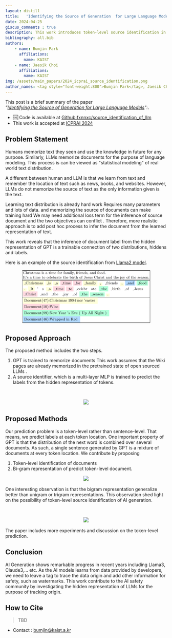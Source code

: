 ```yaml
---
layout: distill
title:   'Identifying the Source of Generation  for Large Language Models <strong>[ICPRAI 2024]</strong>' 
date: 2024-04-25
giscus_comments : true
description: This work introduces token-level source identification in the decoding step, which maps the token representation to the reference document. We propose a bi-gram source identifier which has two successive token representations as input.
bibliography: all.bib
authors: 
    - name: Bumjin Park
      affiliations:
        name: KAIST
    - name: Jaesik Choi
      affiliations:
        name: KAIST
img: /assets/main_papers/2024_icprai_source_identification.png
author_names: <tag style="font-weight:800">Bumjin Park</tag>, Jaesik Choi
---
```


This post is a brief summary of the paper <br>
*"[Identifying the Source of Generation for Large Language Models]()":*. 

* 🆒 Code is available at [Github:fxnnxc/source_identification_of_llm](https://github.com/fxnnxc/source_identification_of_llm)
* This work is accepted at [ICPRAI 2024](https://brain.korea.ac.kr/icprai2024/)

## Problem Statement 

Humans memorize text they seen and use the knowledge in future for any purpose. Similarly, LLMs memorize documents for the purpose of language modeling. This process is can be viewed as "statistical modeling"  of real world text distribution. 

A different between human and LLM is that we learn from text and remember the location of text such as news, books, and websites. However, LLMs do not memorize the source of text as the only information given is the text.  

Learning text distribution is already hard work<d-footnote> Requires many parameters and lots of data. </d-footnote> and memorizing the source of documents can make training hard <d-footnote> We may need additional loss term for the inference of source document and the two objectives can conflict </d-footnote>. Therefore, more realistic approach is to add post hoc process to infer the document from the learned representation of text. 

This work reveals that the inference of document label from the hidden representation of GPT is a trainable connection of two distributions, hiddens and labels.  

Here is an example of the source identification from [Llama2 model](https://huggingface.co/docs/transformers/main/model_doc/llama2). 

<p align="center" >
<img src="/assets/main_papers/2024_icprai_source_identification.png" width="80%">
</p> 




## Proposed Approach

The proposed method includes the two steps. 
1. GPT is trained to memorize documents <d-footnote> This work assumes that the Wiki pages are already memorized in the pretrained state of open sourced LLMs </d-footnote>.  
2. A source identifier, which is a multi-layer MLP is trained to predict the labels from the hidden representation of tokens. 
<br>
<p align="center" >
<img src="https://onedrive.live.com/embed?resid=AE042A624064F8CA%212368&authkey=%21AMnw4HaL72CIXRU&width=1596&height=989" width="90%"/>
</p> 




## Proposed Methods

Our prediction problem is a token-level rather than sentence-level. That means, we predict labels at each token location. One important property of GPT is that the distribution of the next word is combined over several documents. As such, a single sentence generated by GPT is a mixture of documents at every token location. We contribute by proposing

1. Token-level identification of documents 
2. Bi-gram representation of predict token-level document. 


<p align="center" >
<img src="https://onedrive.live.com/embed?resid=AE042A624064F8CA%212369&authkey=%21AAgFi2h27rNHXxU&width=1568&height=734" width="100%"/>
</p> 



One interesting observation is that the bigram representation generalize better than unigram or trigram representations. This observation shed light on the possibility of token-level source identification of AI generation.

<br>
<p align="center" >
<img src="https://onedrive.live.com/embed?resid=AE042A624064F8CA%212370&authkey=%21AAD0ACPktw_zwfs&width=1610&height=650" width="100%" />
</p> 

The paper includes more experiments and discussion on the token-level prediction. 

## Conclusion 

AI Generation shows remarkable progress in recent years including Llama3, Claude3,... etc. 
As the AI models learns from data provided by developers, we need to leave a tag to trace the data origin and add other information for safety, such as watermarks. This work contribute to the AI safety community by investigating the hidden representation of LLMs for the purpose of tracking origin.  

<h2 id="how_to_cite"> How to Cite </h2>

<blockquote>
TBD
</blockquote>

* Contact : bumjin@kaist.a.kr